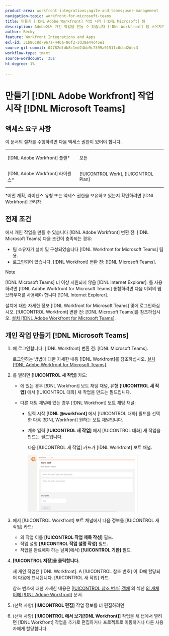 ```yaml
---
product-area: workfront-integrations;agile-and-teams;user-management
navigation-topic: workfront-for-microsoft-teams
title: 만들기 [!DNL Adobe Workfront] 작업 시작 [!DNL Microsoft] 팀
description: Adobe에서 개인 작업을 만들 수 있습니다 [!DNL Workfront] 팀 소유자가 설치 및 구성된 경우 Microsoft Teams [!DNL Workfront] 의 경우, Microsoft Teams에서 Workfront에 로그인되어 있는 경우
author: Becky
feature: Workfront Integrations and Apps
exl-id: 31b86c8d-967a-446a-86f2-3d38e44c45e1
source-git-commit: 04782dfdb8c1ed24bb9c7399a01511c0cbd2dec3
workflow-type: tm+mt
source-wordcount: '351'
ht-degree: 1%

---
```


# 만들기 [!DNL Adobe Workfront] 작업 시작 [!DNL Microsoft Teams]

## 액세스 요구 사항

이 문서의 절차를 수행하려면 다음 액세스 권한이 있어야 합니다.

<table style="table-layout:auto"> 
 <col> 
 <col> 
 <tbody> 
  <tr> 
   <td role="rowheader">[!DNL Adobe Workfront] 플랜*</td> 
   <td> <p>모든</p> </td> 
  </tr> 
  <tr> 
   <td role="rowheader">[!DNL Adobe Workfront] 라이센스*</td> 
   <td> <p>[!UICONTROL Work], [!UICONTROL Plan]</p> </td> 
  </tr>
 </tbody> 
</table>

&#42;어떤 계획, 라이센스 유형 또는 액세스 권한을 보유하고 있는지 확인하려면 [!DNL Workfront] 관리자

## 전제 조건

에서 개인 작업을 만들 수 있습니다 [!DNL Adobe Workfront] 변환 전: [!DNL Microsoft Teams] 다음 조건이 충족되는 경우:

* 팀 소유자가 설치 및 구성되었습니다 [!DNL Workfront for Microsoft Teams] 팀용.
* 로그인되어 있습니다. [!DNL Workfront] 변환 전: [!DNL Microsoft Teams].

>[!NOTE]
>
>[!DNL Microsoft Teams] 더 이상 지원되지 않음 [!DNL Internet Explorer]. 를 사용하려면 [!DNL Adobe Workfront for Microsoft Teams] 통합하려면 다음 이외의 웹 브라우저를 사용해야 합니다 [!DNL Internet Explorer].

설치에 대한 자세한 정보 [!DNL Workfront for Microsoft Teams] 및에 로그인하십시오. [!UICONTROL Workfront] 변환 전: [!DNL Microsoft Teams]를 참조하십시오. [설치 [!DNL Adobe Workfront for Microsoft Teams]](../../workfront-integrations-and-apps/using-workfront-with-microsoft-teams/install-workfront-ms-teams.md).

## 개인 작업 만들기 [!DNL Microsoft Teams]

1. 에 로그인합니다. [!DNL Workfront] 변환 전: [!DNL Microsoft Teams].

   로그인하는 방법에 대한 자세한 내용 [!DNL Workfront]를 참조하십시오. [설치 [!DNL Adobe Workfront for Microsoft Teams]](../../workfront-integrations-and-apps/using-workfront-with-microsoft-teams/install-workfront-ms-teams.md).

1. 를 열려면 **[!UICONTROL 새 작업]** 카드:

   * 에 있는 경우 [!DNL Workfront] 보트 채팅 채널, 유형 **[!UICONTROL 새 작업]** 에서 [!UICONTROL 대화] 새 작업을 만드는 필드입니다.
   * 다른 채팅 채널에 있는 경우 [!DNL Workfront] 보트 채팅 채널:

      * 입력 시작 **[!DNL @workfront]** 에서 [!UICONTROL 대화] 필드를 선택한 다음 [!DNL Workfront] 원하는 보트 채널입니다.
      * 계속 입력 **[!UICONTROL 새 작업]** 에서 [!UICONTROL 대화] 새 작업을 만드는 필드입니다.

         다음 [!UICONTROL 새 작업] 카드가 [!DNL Workfront] 보트 채널.

         ![ms_teams_new_task_card.png](assets/ms-teams-new-task-card-350x181.png)

1. 에서 [!UICONTROL Workfront] 보트 채널에서 다음 정보를 [!UICONTROL 새 작업] 카드:

   * 의 작업 이름 **[!UICONTROL 작업 제목 작성]** 필드.
   * 작업 설명 **[!UICONTROL 작업 설명 작성]** 필드.
   * 작업을 완료해야 하는 날짜(에서) **[!UICONTROL 기한]** 필드.

1. **[!UICONTROL 저장]을 클릭합니다.**

   새 개인 작업은 [!DNL Workfront]. A [!UICONTROL 참조 번호] 이 ID에 할당되어 다음에 표시됩니다. [!UICONTROL 새 작업] 카드.

   참조 번호에 대한 자세한 내용은 [[!UICONTROL 참조 번호] 객체](../../workfront-basics/navigate-workfront/workfront-navigation/understand-objects.md#understanding-reference-numbers-of-objects) 의 섹션 [의 개체 이해 [!DNL Adobe Workfront]](../../workfront-basics/navigate-workfront/workfront-navigation/understand-objects.md) 문서.

1. (선택 사항) **[!UICONTROL 편집]** 작업 정보를 더 편집하려면
1. (선택 사항) **[!UICONTROL 에서 보기[!DNL Workfront]]** 작업을 새 탭에서 열려면 [!DNL Workfront] 작업을 추가로 편집하거나 프로젝트로 이동하거나 다른 사용자에게 할당합니다.
